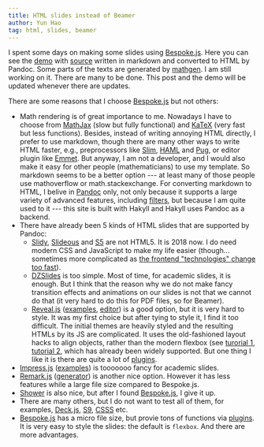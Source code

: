 ```yaml
---
title: HTML slides instead of Beamer
author: Yun Hao
tag: html, slides, beamer
---
```


I spent some days on making some slides using [Bespoke.js][].
Here you can see the [demo] with [source] written in markdown and
converted to HTML by Pandoc. Some parts of the texts are generated by [mathgen][].
I am still working on it. There are many to be done. This post and the demo
will be updated whenever there are updates.

[demo]: /files/bespoke-test/dist/
[source]: /files/bespoke-test/src/index.txt
[mathgen]: http://thatsmathematics.com/mathgen/

<!--more-->

There are some reasons that I choose [Bespoke.js][] but not others:

- Math rendering is of great importance to me. Nowadays I have to choose from
  [MathJax] (slow but fully functional) and [KaTeX]
  (very fast but less functions). Besides, instead of writing annoying HTML
  directly, I prefer to use markdown, though there are many other ways
  to write HTML faster, e.g., preprocessors like [Slim][], [HAML][] and [Pug][], 
  or editor plugin like [Emmet][]. But anyway, I am not a developer,
  and I would also make it easy for other people (mathematicians) to use
  my template. So markdown seems to be a better option --- at least many of
  those people use mathoverflow or math.stackexchange. For converting markdown
  to HTML, I belive in [Pandoc][] only, not only because it supports a large
  variety of advanced features, including [filters][pandoc-filters], but because
  I am quite used to it --- this site is built with Hakyll and Hakyll uses
  Pandoc as a backend.
- There have already been 5 kinds of HTML slides that are supported by Pandoc:
  * [Slidy][], [Slideous][] and [S5][] are not HTML5. It is 2018 now. I do need
  modern CSS and JavaScript to make my life easier (though... sometimes
  more complicated as [the frontend "technologies" change too fast][complicated]).
  * [DZSlides][] is too simple. Most of time, for academic slides, it is enough.
    But I think that the reason why we do not make fancy transition effects and
    animations on our slides is not that we cannot do that (it very hard to do
    this for PDF files, so for Beamer).
  * [Reveal.js][] ([examples][revealjs-examples], [editor][slides.com])
    is a good option, but it is very hard to style. It was my first choice but
    after tying to style it, I find it too difficult. The initial themes are
    heavily styled and the resulting HTMLs by its JS are complicated. It uses
    the old-fashioned layout hacks to align objects, rather than the modern
    flexbox (see [turorial 1][flexbox1], [tutorial 2][flexbox2],
    which has already been widely supported.
    But one thing I like it is there are quite a lot of [plugins][reveal-plugins].
- [Impress.js][] ([examples][impressjs-examples]) is tooooooo fancy for academic
  slides.
- [Remark.js][] ([generator][remarkise]) is another nice option. However it has
  less features while a large file size compared to Bespoke.js.
- [Shower][] is also nice, but after I found [Bespoke.js][], I give it up.
- There are many others, but I do not want to test all of them,
  for examples, [Deck.js][], [S9][], [CSSS][] etc.
- [Bespoke.js][] has a micro file size, but provie tons of functions via
  [plugins][bespoke-plugins]. It is very easy to style the slides: the default is `flexbox`.
  And there are more advantages.

[flexbox1]: //css-tricks.com/snippets/css/a-guide-to-flexbox/
[flexbox2]: //stackoverflow.com/a/33856609/2929058

[MathJax]: //www.mathjax.org/#samples
[KaTeX]: //khan.github.io/KaTeX/
[Pandoc]: //pandoc.org/
[pandoc-filters]: //pandoc.org/filters.html

[slim]: http://slim-lang.com/
[HAML]: http://haml.info/tutorial.html
[Pug]: //pugjs.org/
[Emmet]: //emmet.io/
[complicated]: //medium.com/front-end-hacking/how-it-feels-to-learn-javascript-in-2017-a934b801fbe

[DZSlides]: http://paulrouget.com/dzslides/
[Shower]: //shwr.me/
[Remark.js]: //remarkjs.com/
[Impress.js]: //impress.js.org
[Reveal.js]: //revealjs.com
[remarkise]: //remarkjs.com/remarkise
[Slidy]: //www.w3.org/Talks/Tools/Slidy2/Overview.html
[Slideous]: http://goessner.net/articles/slideous/
[S5]: //meyerweb.com/eric/tools/s5/
[S9]: //slideshow-s9.github.io/
[Deck.js]: //imakewebthings.com/deck.js/
[CSSS]: //leaverou.github.io/csss/
[Bespoke.js]: http://markdalgleish.com/projects/bespoke.js/

[slides.com]: //slides.com/
[Revealjs-examples]: //github.com/hakimel/reveal.js/wiki/Example-Presentations
[impressjs-examples]: //github.com/impress/impress.js/wiki/Examples-and-demos
[reveal-plugins]: //github.com/hakimel/reveal.js/wiki/Plugins,-Tools-and-Hardware
[bespoke-plugins]: //www.npmjs.org/browse/keyword/bespoke-plugin